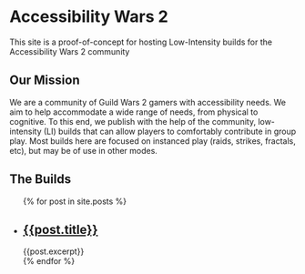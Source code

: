 # Accessibility Wars 2

This site is a proof-of-concept for hosting Low-Intensity builds for the Accessibility Wars 2 community

## Our Mission

We are a community of Guild Wars 2 gamers with accessibility needs.  We aim to help accommodate a wide range of needs, from
physical to cognitive. To this end, we publish with the help of the community, low-intensity (LI) builds that can allow
players to comfortably contribute in group play. Most builds here are focused on instanced play (raids, strikes, fractals, etc),
but may be of use in other modes.

## The Builds

<ul>
	{% for post in site.posts %}
	<li>
		<h2><a href="{{post.url | relative_url}}">{{post.title}}</a></h2>
		{{post.excerpt}}
	</li>
	{% endfor %}
</ul>
